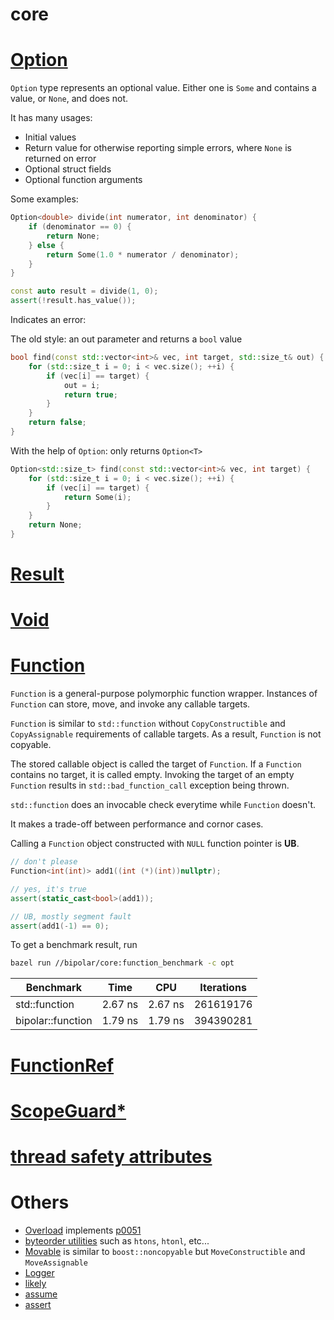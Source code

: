 core
========

# [Option](option.hpp)

`Option` type represents an optional value. Either one is `Some` and contains a value, or `None`, and does not.

It has many usages:
- Initial values
- Return value for otherwise reporting simple errors, where `None` is returned on error
- Optional struct fields
- Optional function arguments

Some examples:

```cpp
Option<double> divide(int numerator, int denominator) {
    if (denominator == 0) {
        return None;
    } else {
        return Some(1.0 * numerator / denominator);
    }
}

const auto result = divide(1, 0);
assert(!result.has_value());
```

Indicates an error:

The old style: an out parameter and returns a `bool` value

```cpp
bool find(const std::vector<int>& vec, int target, std::size_t& out) {
    for (std::size_t i = 0; i < vec.size(); ++i) {
        if (vec[i] == target) {
            out = i;
            return true;
        }
    }
    return false;
}
```

With the help of `Option`: only returns `Option<T>`

```cpp
Option<std::size_t> find(const std::vector<int>& vec, int target) {
    for (std::size_t i = 0; i < vec.size(); ++i) {
        if (vec[i] == target) {
            return Some(i);
        }
    }
    return None;
}
```

# [Result](result.hpp)

# [Void](void.hpp)

# [Function](function.hpp)

`Function` is a general-purpose polymorphic function wrapper.
Instances of `Function` can store, move, and invoke any callable targets.

`Function` is similar to `std::function` without `CopyConstructible` and
`CopyAssignable` requirements of callable targets. As a result, `Function`
is not copyable.

The stored callable object is called the target of `Function`.
If a `Function` contains no target, it is called empty. Invoking the target
of an empty `Function` results in `std::bad_function_call` exception being
thrown.

`std::function` does an invocable check everytime while `Function` doesn't.

It makes a trade-off between performance and cornor cases.

Calling a `Function` object constructed with `NULL` function pointer is **UB**.

```cpp
// don't please
Function<int(int)> add1((int (*)(int))nullptr);

// yes, it's true
assert(static_cast<bool>(add1));

// UB, mostly segment fault
assert(add1(-1) == 0);
```

To get a benchmark result, run

```bash
bazel run //bipolar/core:function_benchmark -c opt
```

|     Benchmark     |     Time      |    CPU    |   Iterations   |
|-------------------|---------------|-----------|----------------|
|std::function      |    2.67 ns    |  2.67 ns  |   261619176    |
|bipolar::function  |    1.79 ns    |  1.79 ns  |   394390281    |

# [FunctionRef](function_ref.hpp)

# [ScopeGuard*](scope_guard.hpp)

# [thread safety attributes](thread_safety.hpp)

# Others

- [Overload](overload.hpp) implements [p0051](http://wg21.link/p0051)
- [byteorder utilities](byteorder.hpp) such as `htons`, `htonl`, etc...
- [Movable](movable.hpp) is similar to `boost::noncopyable` but `MoveConstructible` and `MoveAssignable`
- [Logger](logger.hpp)
- [likely](likely.hpp)
- [assume](assume.hpp)
- [assert](assert.hpp)

